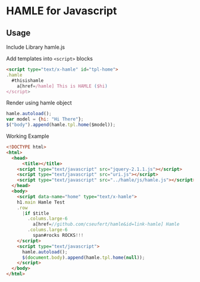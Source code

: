 # HAMLE for Javascript

## Usage
Include Library hamle.js

Add templates into `<script>` blocks

```html
<script type="text/x-hamle" id="tpl-home">
.hamle
  #thisishamle
    a[href=/hamle] This is HAMLE ($hi)
</script>
```

Render using hamle object

```javascript
hamle.autoload();
var model = {hi: "Hi There"};
$("body").append(hamle.tpl.home($model));
```

Working Example
```html
<!DOCTYPE html>
<html>
  <head>
      <title></title>
    <script type="text/javascript" src="jquery-2.1.1.js"></script>
    <script type="text/javascript" src="uri.js"></script>
    <script type="text/javascript" src="../hamle/js/hamle.js"></script>
  </head>
  <body>
    <script data-name="home" type="text/x-hamle">
    h1.main Hamle Test
    .row
      |if $title
        .colums.large-6
          a[href=//github.com/cseufert/hamle&id=link-hamle] Hamle
        .colums.large-6
          span#rocks ROCKS!!!
    </script>
    <script type="text/javascript">
      hamle.autoload();
      $(document.body).append(hamle.tpl.home(null));
    </script>
  </body>
</html>
```
